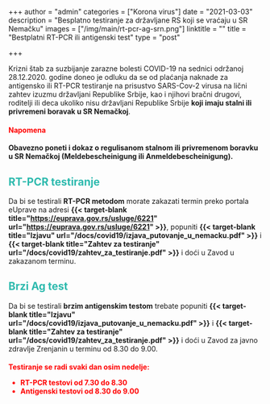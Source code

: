 +++
author = "admin"
categories = ["Korona virus"]
date = "2021-03-03"
description = "Besplatno testiranje za državljane RS koji se vraćaju u SR Nemačku"
images = ["/img/main/rt-pcr-ag-srn.png"]
linktitle = ""
title = "Bestplatni RT-PCR ili antigenski test"
type = "post"

+++

Krizni štab za suzbijanje zarazne bolesti COVID-19 na sednici održanoj 28.12.2020. godine doneo je odluku da se od plaćanja naknade za antigensko ili RT-PCR testiranje na prisustvo SARS-Cov-2 virusa na lični zahtev izuzmu državljani Republike Srbije, kao i njihovi bračni drugovi, roditelji ili deca ukoliko nisu državljani Republike Srbije **koji imaju stalni ili privremeni boravak u SR Nemačkoj**.

<h4 style="color: red">
  Napomena
</h4>
<strong>Obavezno poneti i dokaz o regulisanom stalnom ili privremenom boravku u SR Nemačkoj (Meldebescheinigung ili Anmeldebescheinigung).</strong>

<h2 style="color: #2ebaae">RT-PCR testiranje</h2>

Da bi se testirali **RT-PCR metodom** morate zakazati termin preko portala eUprave na adresi **{{< target-blank title="https://euprava.gov.rs/usluge/6221" url="https://euprava.gov.rs/usluge/6221" >}}**, popuniti **{{< target-blank title="Izjavu" url="/docs/covid19/izjava_putovanje_u_nemacku.pdf" >}}** i **{{< target-blank title="Zahtev za testiranje" url="/docs/covid19/zahtev_za_testiranje.pdf" >}}** i doći u Zavod u zakazanom terminu.

<h2 style="color: #2ebaae">Brzi Ag test</h2>

Da bi se testirali **brzim antigenskim testom** trebate popuniti **{{< target-blank title="Izjavu" url="/docs/covid19/izjava_putovanje_u_nemacku.pdf" >}}** i **{{< target-blank title="Zahtev za testiranje" url="/docs/covid19/zahtev_za_testiranje.pdf" >}}** i doći u Zavod za javno zdravlje Zrenjanin u terminu od 8.30 do 9.00.

<h4 style="color: red">
Testiranje se radi svaki dan osim nedelje:
<ul>
  <li>RT-PCR testovi od 7.30 do 8.30</li>
  <li>Antigenski testovi od 8.30 do 9.00</li>
</ul>
</h4>
